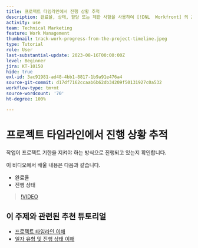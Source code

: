 ```yaml
---
title: 프로젝트 타임라인에서 진행 상황 추적
description: 완료율, 상태, 할당 또는 제한 사항을 사용하여 [!DNL  Workfront] 의 프로젝트 타임라인에서 작업의 진행 상황을 추적하는 방법을 알아봅니다.
activity: use
team: Technical Marketing
feature: Work Management
thumbnail: track-work-progress-from-the-project-timeline.jpeg
type: Tutorial
role: User
last-substantial-update: 2023-08-16T00:00:00Z
level: Beginner
jira: KT-10150
hide: true
exl-id: 3ac91981-ad48-4bb1-8817-1b9a91e476a4
source-git-commit: d17df7162ccaab6b62db34209f50131927c0a532
workflow-type: tm+mt
source-wordcount: '70'
ht-degree: 100%

---
```


# 프로젝트 타임라인에서 진행 상황 추적

작업이 프로젝트 기한을 지켜야 하는 방식으로 진행되고 있는지 확인합니다.

이 비디오에서 배울 내용은 다음과 같습니다.

* 완료율
* 진행 상태

>[!VIDEO](https://video.tv.adobe.com/v/3438215/?quality=12&learn=on&enablevpops&captions=kor)


## 이 주제와 관련된 추천 튜토리얼

* [프로젝트 타임라인 이해](/help/manage-work/project-timelines/understand-project-timelines.md)
* [일자 유형 및 진행 상태 이해](/help/manage-work/project-timelines/understand-task-dates-and-progress-status.md)
